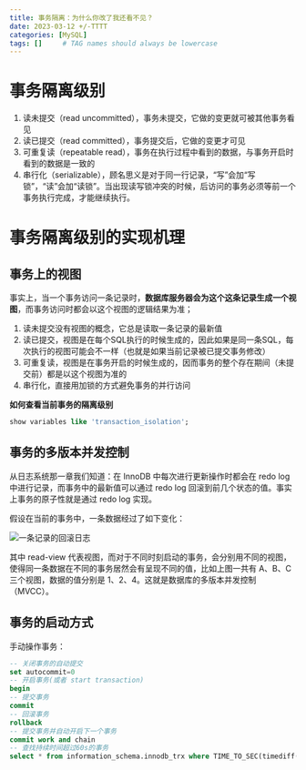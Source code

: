 ```yaml
---
title: 事务隔离：为什么你改了我还看不见？
date: 2023-03-12 +/-TTTT
categories: [MySQL]
tags: []     # TAG names should always be lowercase
---
```


# 事务隔离级别
1. 读未提交（read uncommitted），事务未提交，它做的变更就可被其他事务看见
2. 读已提交（read committed），事务提交后，它做的变更才可见
3. 可重复读（repeatable read），事务在执行过程中看到的数据，与事务开启时看到的数据是一致的
4. 串行化（serializable），顾名思义是对于同一行记录，“写”会加“写锁”，“读”会加“读锁”。当出现读写锁冲突的时候，后访问的事务必须等前一个事务执行完成，才能继续执行。

# 事务隔离级别的实现机理
## 事务上的视图
事实上，当一个事务访问一条记录时，**数据库服务器会为这个这条记录生成一个视图**，而事务访问时都会以这个视图的逻辑结果为准；

1. 读未提交没有视图的概念，它总是读取一条记录的最新值
2. 读已提交，视图是在每个SQL执行的时候生成的，因此如果是同一条SQL，每次执行的视图可能会不一样（也就是如果当前记录被已提交事务修改）
3. 可重复读，视图是在事务开启的时候生成的，因而事务的整个存在期间（未提交前）都是以这个视图为准的
4. 串行化，直接用加锁的方式避免事务的并行访问

**如何查看当前事务的隔离级别**

```sql
show variables like 'transaction_isolation';
```

## 事务的多版本并发控制
从日志系统那一章我们知道：在 InnoDB 中每次进行更新操作时都会在 redo log 中进行记录，而事务中的最新值可以通过 redo log 回滚到前几个状态的值。事实上事务的原子性就是通过 redo log 实现。

假设在当前的事务中，一条数据经过了如下变化：

![一条记录的回滚日志](https://cdn.jsdelivr.net/gh/Casflawed/img-host@master/blog/202204280831840.png "一条记录的回滚日志")

其中 read-view 代表视图，而对于不同时刻启动的事务，会分别用不同的视图，使得同一条数据在不同的事务居然会有呈现不同的值，比如上图一共有 A、B、C 三个视图，数据的值分别是 1、2、4。这就是数据库的多版本并发控制（MVCC）。


## 事务的启动方式
手动操作事务：

```sql
-- 关闭事务的自动提交
set autocommit=0 
-- 开启事务(或者 start transaction)
begin 
-- 提交事务
commit
-- 回滚事务
rollback
-- 提交事务并自动开启下一个事务
commit work and chain
-- 查找持续时间超过60s的事务
select * from information_schema.innodb_trx where TIME_TO_SEC(timediff(now(),trx_started))>60;
```